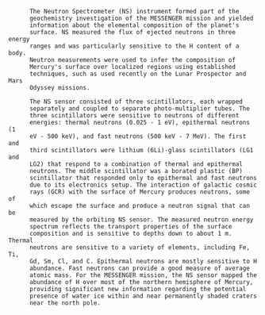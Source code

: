 
          The Neutron Spectrometer (NS) instrument formed part of the
          geochemistry investigation of the MESSENGER mission and yielded
          information about the elemental composition of the planet's
          surface. NS measured the flux of ejected neutrons in three energy
          ranges and was particularly sensitive to the H content of a body.
          Neutron measurements were used to infer the composition of
          Mercury's surface over localized regions using established
          techniques, such as used recently on the Lunar Prospector and Mars
          Odyssey missions.
          
          The NS sensor consisted of three scintillators, each wrapped
          separately and coupled to separate photo-multiplier tubes. The
          three scintillators were sensitive to neutrons of different
          energies: thermal neutrons (0.025 - 1 eV), epithermal neutrons (1
          eV - 500 keV), and fast neutrons (500 keV - 7 MeV). The first and
          third scintillators were lithium (6Li)-glass scintillators (LG1 and
          LG2) that respond to a combination of thermal and epithermal
          neutrons. The middle scintillator was a borated plastic (BP)
          scintillator that responded only to epithermal and fast neutrons
          due to its electronics setup. The interaction of galactic cosmic
          rays (GCR) with the surface of Mercury produces neutrons, some of
          which escape the surface and produce a neutron signal that can be
          measured by the orbiting NS sensor. The measured neutron energy
          spectrum reflects the transport properties of the surface
          composition and is sensitive to depths down to about 1 m. Thermal
          neutrons are sensitive to a variety of elements, including Fe, Ti,
          Gd, Sm, Cl, and C. Epithermal neutrons are mostly sensitive to H
          abundance. Fast neutrons can provide a good measure of average
          atomic mass. For the MESSENGER mission, the NS sensor mapped the
          abundance of H over most of the northern hemisphere of Mercury,
          providing significant new information regarding the potential
          presence of water ice within and near permanently shaded craters
          near the north pole.
        